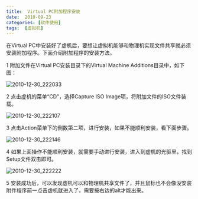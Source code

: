 ```yaml
---
title:  Virtual PC附加程序安装
date:  2010-09-23
categories: [软件使用]
tags:  [虚拟机]
---
```


在Virtual PC中安装好了虚机后，要想让虚拟机能够和物理机实现文件共享就必须安装附加程序。下面介绍附加程序的安装方法。
<!--more-->

1 附加文件在Virtual PC安装目录下的Virtual Machine Additions目录中，如下图：

![2010-12-30_222033](http://fwhyy.com/img/post/2010-12-30_222033-1.gif)

2 点击虚机的菜单“CD”，选择Capture ISO Image项，将附加文件的ISO文件装载。

![2010-12-30_222107](http://fwhyy.com/img/post/2010-12-30_222107.gif)

3 点击Action菜单下的倒数第二项，进行安装，如果不能顺利安装，看下面步骤。

![2010-12-30_222146](http://fwhyy.com/img/post/2010-12-30_222146.gif)

4 如果上面操作不能顺利安装，就需要手动进行安装，进入到虚机的光驱里，找到Setup文件双击即可。

![2010-12-30_222222](http://fwhyy.com/img/post/2010-12-30_222222.gif)

5 安装成功后，可以发现虚机可以和物理机共享文件了，并且鼠标也不会像没安装附件程序前一点击虚机就进入了，需要按右边的alt才能出来。


